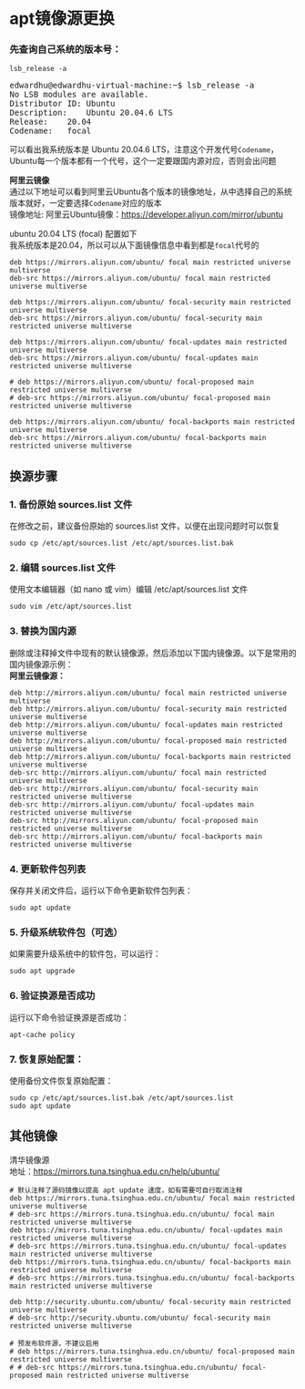 # apt镜像源更换

### 先查询自己系统的版本号：
```
lsb_release -a
```
<pre>
edwardhu@edwardhu-virtual-machine:~$ lsb_release -a
No LSB modules are available.
Distributor ID:	Ubuntu
Description:	Ubuntu 20.04.6 LTS
Release:	20.04
Codename:	focal
</pre>

可以看出我系统版本是 Ubuntu 20.04.6 LTS，注意这个开发代号`Codename`，Ubuntu每一个版本都有一个代号，这个一定要跟国内源对应，否则会出问题  

**阿里云镜像**  
通过以下地址可以看到阿里云Ubuntu各个版本的镜像地址，从中选择自己的系统版本就好，一定要选择`Codename`对应的版本  
镜像地址: 阿里云Ubuntu镜像：https://developer.aliyun.com/mirror/ubuntu  

ubuntu 20.04 LTS (focal) 配置如下  
我系统版本是20.04，所以可以从下面镜像信息中看到都是`focal`代号的  
```
deb https://mirrors.aliyun.com/ubuntu/ focal main restricted universe multiverse
deb-src https://mirrors.aliyun.com/ubuntu/ focal main restricted universe multiverse

deb https://mirrors.aliyun.com/ubuntu/ focal-security main restricted universe multiverse
deb-src https://mirrors.aliyun.com/ubuntu/ focal-security main restricted universe multiverse

deb https://mirrors.aliyun.com/ubuntu/ focal-updates main restricted universe multiverse
deb-src https://mirrors.aliyun.com/ubuntu/ focal-updates main restricted universe multiverse

# deb https://mirrors.aliyun.com/ubuntu/ focal-proposed main restricted universe multiverse
# deb-src https://mirrors.aliyun.com/ubuntu/ focal-proposed main restricted universe multiverse

deb https://mirrors.aliyun.com/ubuntu/ focal-backports main restricted universe multiverse
deb-src https://mirrors.aliyun.com/ubuntu/ focal-backports main restricted universe multiverse
```

## 换源步骤
### 1. 备份原始 sources.list 文件
在修改之前，建议备份原始的 sources.list 文件，以便在出现问题时可以恢复
```
sudo cp /etc/apt/sources.list /etc/apt/sources.list.bak
```

### 2. 编辑 sources.list 文件
使用文本编辑器（如 nano 或 vim）编辑 /etc/apt/sources.list 文件
```
sudo vim /etc/apt/sources.list
```

### 3. 替换为国内源
删除或注释掉文件中现有的默认镜像源，然后添加以下国内镜像源。以下是常用的国内镜像源示例：  
**阿里云镜像源：**
```
deb http://mirrors.aliyun.com/ubuntu/ focal main restricted universe multiverse
deb http://mirrors.aliyun.com/ubuntu/ focal-security main restricted universe multiverse
deb http://mirrors.aliyun.com/ubuntu/ focal-updates main restricted universe multiverse
deb http://mirrors.aliyun.com/ubuntu/ focal-proposed main restricted universe multiverse
deb http://mirrors.aliyun.com/ubuntu/ focal-backports main restricted universe multiverse
deb-src http://mirrors.aliyun.com/ubuntu/ focal main restricted universe multiverse
deb-src http://mirrors.aliyun.com/ubuntu/ focal-security main restricted universe multiverse
deb-src http://mirrors.aliyun.com/ubuntu/ focal-updates main restricted universe multiverse
deb-src http://mirrors.aliyun.com/ubuntu/ focal-proposed main restricted universe multiverse
deb-src http://mirrors.aliyun.com/ubuntu/ focal-backports main restricted universe multiverse
```

### 4. 更新软件包列表
保存并关闭文件后，运行以下命令更新软件包列表：
```
sudo apt update
```

### 5. 升级系统软件包（可选）
如果需要升级系统中的软件包，可以运行：
```
sudo apt upgrade
```
### 6. 验证换源是否成功
运行以下命令验证换源是否成功：
```
apt-cache policy
```

### 7. 恢复原始配置：
使用备份文件恢复原始配置：
```
sudo cp /etc/apt/sources.list.bak /etc/apt/sources.list
sudo apt update
```

## 其他镜像  
清华镜像源  
地址：https://mirrors.tuna.tsinghua.edu.cn/help/ubuntu/  
```
# 默认注释了源码镜像以提高 apt update 速度，如有需要可自行取消注释
deb https://mirrors.tuna.tsinghua.edu.cn/ubuntu/ focal main restricted universe multiverse
# deb-src https://mirrors.tuna.tsinghua.edu.cn/ubuntu/ focal main restricted universe multiverse
deb https://mirrors.tuna.tsinghua.edu.cn/ubuntu/ focal-updates main restricted universe multiverse
# deb-src https://mirrors.tuna.tsinghua.edu.cn/ubuntu/ focal-updates main restricted universe multiverse
deb https://mirrors.tuna.tsinghua.edu.cn/ubuntu/ focal-backports main restricted universe multiverse
# deb-src https://mirrors.tuna.tsinghua.edu.cn/ubuntu/ focal-backports main restricted universe multiverse

deb http://security.ubuntu.com/ubuntu/ focal-security main restricted universe multiverse
# deb-src http://security.ubuntu.com/ubuntu/ focal-security main restricted universe multiverse

# 预发布软件源，不建议启用
# deb https://mirrors.tuna.tsinghua.edu.cn/ubuntu/ focal-proposed main restricted universe multiverse
# # deb-src https://mirrors.tuna.tsinghua.edu.cn/ubuntu/ focal-proposed main restricted universe multiverse
```

